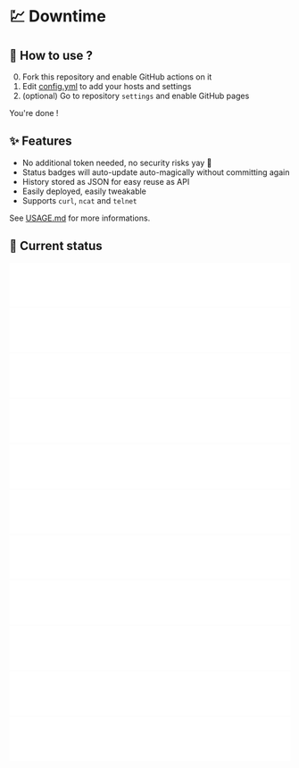 # 💹 Downtime

## 💬 How to use ?

0. Fork this repository and enable GitHub actions on it
1. Edit [config.yml](/config.yml) to add your hosts and settings
2. (optional) Go to repository `settings` and enable GitHub pages

You're done !

## ✨ Features

* No additional token needed, no security risks yay 🎉
* Status badges will auto-update auto-magically without committing again
* History stored as JSON for easy reuse as API
* Easily deployed, easily tweakable
* Supports `curl`, `ncat` and `telnet`

See [USAGE.md](/USAGE.md) for more informations.

## 🚥 Current status

<!-- <downtime-status> -->
![Google](/status/google.com-443.svg)
![Downtime repository](/status/github.com-lowlighter-downtime-443.svg)
![Google DNS](/status/8.8.8.8-53.svg)
![Unavailable website](/status/unavailable.website.com-443.svg)
![Sodexo3](/status/https---sodexo3.baplicada.cl-443.svg)
![PowerBI Sodexo](/status/https---sodexo.baplicada.cl-PBIS-Biometria-Servicio-443.svg)
![Sodexo Justicia](/status/https---sodexojustice.baplicada.cl-443.svg)
![Sodexo Energy](/status/https---sodexoenergy.baplicada.cl-443.svg)
![Sodexo corporate](/status/https---sodexocorporate.baplicada.cl-443.svg)
![Sodexo](/status/https---sodexo.baplicada.cl-443.svg)
![Asistencia](/status/https---asistencia.baplicada.cl-443.svg)
<!-- <downtime-status/> -->
